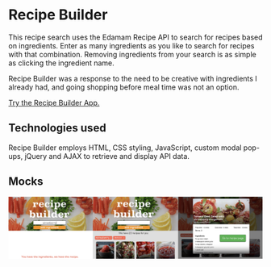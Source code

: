 # Recipe Builder

This recipe search uses the Edamam Recipe API to search for recipes based on ingredients.  Enter as many ingredients as you like to search for recipes with that combination. Removing ingredients from your search is as simple as clicking the ingredient name.

Recipe Builder was a response to the need to be creative with ingredients I already had, and going shopping before meal time was not an option.

[Try the Recipe Builder App.](https://alodahl.github.io/RecipeBuilderApp/)

## Technologies used

Recipe Builder employs HTML, CSS styling, JavaScript, custom modal pop-ups, jQuery and AJAX to retrieve and display API data.

## Mocks
![Recipe Builder Site Mock-up](recipe-builder-mockup2.jpg)
